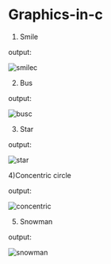 # Graphics-in-c


1) Smile

output:




![smilec](https://user-images.githubusercontent.com/113341668/224494557-6d6551e3-5a49-4d72-910a-9584006625dc.png)



2) Bus


output:



![busc](https://user-images.githubusercontent.com/113341668/224494686-f27f7a00-41f9-400c-985b-9f57b58665cb.png)


3) Star 

output:


![star](https://user-images.githubusercontent.com/113341668/224572105-3a361600-6a41-435a-9ea2-a0c1eb9437a5.png)


4)Concentric circle

output:


![concentric](https://user-images.githubusercontent.com/113341668/224814309-0acb0e26-9771-4142-bc95-6e6d055b074e.png)


5) Snowman

output:


![snowman](https://user-images.githubusercontent.com/113341668/224814410-d1523386-f640-4a9f-9e16-c37c200774ae.png)

